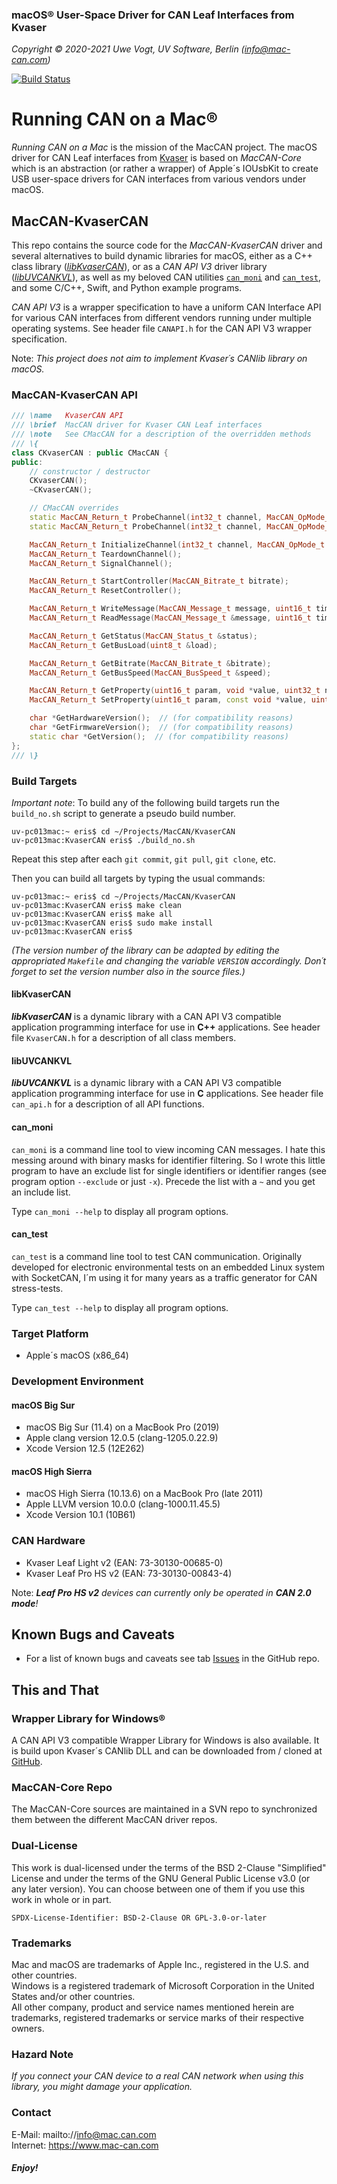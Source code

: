 ### macOS&reg; User-Space Driver for CAN Leaf Interfaces from Kvaser

_Copyright &copy; 2020-2021  Uwe Vogt, UV Software, Berlin (info@mac-can.com)_

[![Build Status](https://travis-ci.com/mac-can/MacCAN-KvaserCAN.svg?branch=main)](https://travis-ci.com/mac-can/MacCAN-KvaserCAN)

# Running CAN on a Mac&reg;

_Running CAN on a Mac_ is the mission of the MacCAN project.
The macOS driver for CAN Leaf interfaces from [Kvaser](https://www.kvaser.com) is based on _MacCAN-Core_ which is an abstraction (or rather a wrapper) of Apple´s IOUsbKit to create USB user-space drivers for CAN interfaces from various vendors under macOS.

## MacCAN-KvaserCAN

This repo contains the source code for the _MacCAN-KvaserCAN_ driver and several alternatives to build dynamic libraries for macOS,
either as a C++ class library ([_libKvaserCAN_](#libKvaserCAN)),
or as a _CAN API V3_ driver library ([_libUVCANKVL_](#libUVCANKVL)),
as well as my beloved CAN utilities [`can_moni`](#can_moni) and [`can_test`](#can_test),
and some C/C++, Swift, and Python example programs.

_CAN API V3_ is a wrapper specification to have a uniform CAN Interface API for various CAN interfaces from different vendors running under multiple operating systems.
See header file `CANAPI.h` for the CAN API V3 wrapper specification.

Note: _This project does not aim to implement Kvaser´s CANlib library on macOS._

### MacCAN-KvaserCAN API

```C++
/// \name   KvaserCAN API
/// \brief  MacCAN driver for Kvaser CAN Leaf interfaces
/// \note   See CMacCAN for a description of the overridden methods
/// \{
class CKvaserCAN : public CMacCAN {
public:
    // constructor / destructor
    CKvaserCAN();
    ~CKvaserCAN();

    // CMacCAN overrides
    static MacCAN_Return_t ProbeChannel(int32_t channel, MacCAN_OpMode_t opMode, const void *param, EChannelState &state);
    static MacCAN_Return_t ProbeChannel(int32_t channel, MacCAN_OpMode_t opMode, EChannelState &state);

    MacCAN_Return_t InitializeChannel(int32_t channel, MacCAN_OpMode_t opMode, const void *param = NULL);
    MacCAN_Return_t TeardownChannel();
    MacCAN_Return_t SignalChannel();

    MacCAN_Return_t StartController(MacCAN_Bitrate_t bitrate);
    MacCAN_Return_t ResetController();

    MacCAN_Return_t WriteMessage(MacCAN_Message_t message, uint16_t timeout = 0U);
    MacCAN_Return_t ReadMessage(MacCAN_Message_t &message, uint16_t timeout = CANREAD_INFINITE);

    MacCAN_Return_t GetStatus(MacCAN_Status_t &status);
    MacCAN_Return_t GetBusLoad(uint8_t &load);

    MacCAN_Return_t GetBitrate(MacCAN_Bitrate_t &bitrate);
    MacCAN_Return_t GetBusSpeed(MacCAN_BusSpeed_t &speed);

    MacCAN_Return_t GetProperty(uint16_t param, void *value, uint32_t nbyte);
    MacCAN_Return_t SetProperty(uint16_t param, const void *value, uint32_t nbyte);

    char *GetHardwareVersion();  // (for compatibility reasons)
    char *GetFirmwareVersion();  // (for compatibility reasons)
    static char *GetVersion();  // (for compatibility reasons)
};
/// \}
```

### Build Targets

_Important note_: To build any of the following build targets run the `build_no.sh` script to generate a pseudo build number.
```
uv-pc013mac:~ eris$ cd ~/Projects/MacCAN/KvaserCAN
uv-pc013mac:KvaserCAN eris$ ./build_no.sh
```
Repeat this step after each `git commit`, `git pull`, `git clone`, etc.

Then you can build all targets by typing the usual commands:
```
uv-pc013mac:~ eris$ cd ~/Projects/MacCAN/KvaserCAN
uv-pc013mac:KvaserCAN eris$ make clean
uv-pc013mac:KvaserCAN eris$ make all
uv-pc013mac:KvaserCAN eris$ sudo make install
uv-pc013mac:KvaserCAN eris$
```
_(The version number of the library can be adapted by editing the appropriated `Makefile` and changing the variable `VERSION` accordingly. Don´t forget to set the version number also in the source files.)_

#### libKvaserCAN

___libKvaserCAN___ is a dynamic library with a CAN API V3 compatible application programming interface for use in __C++__ applications.
See header file `KvaserCAN.h` for a description of all class members.

#### libUVCANKVL

___libUVCANKVL___ is a dynamic library with a CAN API V3 compatible application programming interface for use in __C__ applications.
See header file `can_api.h` for a description of all API functions.

#### can_moni

`can_moni` is a command line tool to view incoming CAN messages.
I hate this messing around with binary masks for identifier filtering.
So I wrote this little program to have an exclude list for single identifiers or identifier ranges (see program option `--exclude` or just `-x`). Precede the list with a `~` and you get an include list.

Type `can_moni --help` to display all program options.

#### can_test

`can_test` is a command line tool to test CAN communication.
Originally developed for electronic environmental tests on an embedded Linux system with SocketCAN, I´m using it for many years as a traffic generator for CAN stress-tests.

Type `can_test --help` to display all program options.

### Target Platform

- Apple´s macOS (x86_64)

### Development Environment

#### macOS Big Sur

- macOS Big Sur (11.4) on a MacBook Pro (2019)
- Apple clang version 12.0.5 (clang-1205.0.22.9)
- Xcode Version 12.5 (12E262)

#### macOS High Sierra

- macOS High Sierra (10.13.6) on a MacBook Pro (late 2011)
- Apple LLVM version 10.0.0 (clang-1000.11.45.5)
- Xcode Version 10.1 (10B61)

### CAN Hardware

- Kvaser Leaf Light v2 (EAN: 73-30130-00685-0)
- Kvaser Leaf Pro HS v2 (EAN: 73-30130-00843-4)

Note: _**Leaf Pro HS v2** devices can currently only be operated in **CAN 2.0 mode**!_

## Known Bugs and Caveats

- For a list of known bugs and caveats see tab [Issues](https://github.com/mac-can/MacCAN-KvaserCAN/issues) in the GitHub repo.

## This and That

### Wrapper Library for Windows&reg;

A CAN API V3 compatible Wrapper Library for Windows is also available.
It is build upon Kvaser´s CANlib DLL and can be downloaded from / cloned at [GitHub](https://github.com/uv-software/KvaserCAN-Wrapper).

### MacCAN-Core Repo

The MacCAN-Core sources are maintained in a SVN repo to synchronized them between the different MacCAN driver repos.

### Dual-License

This work is dual-licensed under the terms of the BSD 2-Clause "Simplified" License
and under the terms of the GNU General Public License v3.0 (or any later version).
You can choose between one of them if you use this work in whole or in part.

`SPDX-License-Identifier: BSD-2-Clause OR GPL-3.0-or-later`

### Trademarks

Mac and macOS are trademarks of Apple Inc., registered in the U.S. and other countries. \
Windows is a registered trademark of Microsoft Corporation in the United States and/or other countries. \
All other company, product and service names mentioned herein are trademarks, registered trademarks or service marks of their respective owners.

### Hazard Note

_If you connect your CAN device to a real CAN network when using this library, you might damage your application._

### Contact

E-Mail: mailto://info@mac.can.com \
Internet: https://www.mac-can.com

##### *Enjoy!*
